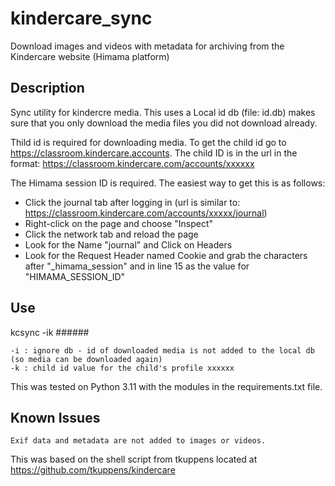 kindercare_sync
===============

Download images and videos with metadata for archiving from the Kindercare website (Himama platform)

Description
-----------

Sync utility for kindercre media. This uses a Local id db (file: id.db) makes sure that you only download the media files you did not download already. 

Thild id is required for downloading media.  To get the child id go to https://classroom.kindercare.accounts. The child ID is in the url in the format: https://classroom.kindercare.com/accounts/xxxxxx 

The Himama session ID is required.  The easiest way to get this is as follows:
* Click the journal tab after logging in (url is similar to: https://classroom.kindercare.com/accounts/xxxxx/journal)
* Right-click on the page and choose "Inspect"
* Click the network tab and reload the page
* Look for the Name "journal" and Click on Headers
* Look for the Request Header named Cookie and grab the characters after "_himama_session" and in line 15 as the value for "HIMAMA_SESSION_ID"

Use
---

kcsync -ik ######

	-i : ignore db - id of downloaded media is not added to the local db (so media can be downloaded again)
	-k : child id value for the child's profile xxxxxx


This was tested on Python 3.11 with the modules in the requirements.txt file.

Known Issues
---
	Exif data and metadata are not added to images or videos.

This was based on the shell script from tkuppens located at https://github.com/tkuppens/kindercare

